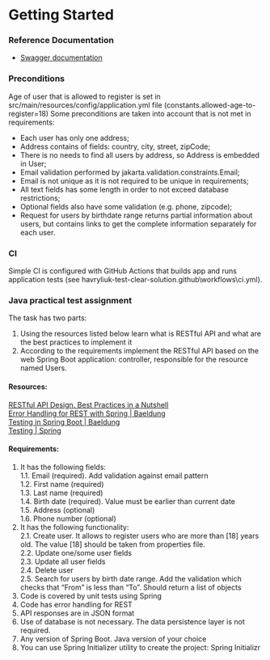 # Getting Started

### Reference Documentation
* [Swagger documentation](http://localhost:8080/swagger-ui/index.html)


### Preconditions
Age of user that is allowed to register is set in src/main/resources/config/application.yml file
(constants.allowed-age-to-register=18)
Some preconditions are taken into account that is not met in requirements:
- Each user has only one address;
- Address contains of fields: country, city, street, zipCode;
- There is no needs to find all users by address, so Address is embedded in User;
- Email validation performed by jakarta.validation.constraints.Email;
- Email is not unique as it is not required to be unique in requirements;
- All text fields has some length in order to not exceed database restrictions; 
- Optional fields also have some validation (e.g. phone, zipcode);
- Request for users by birthdate range returns partial information about users, 
but contains links to get the complete information separately for each user.


### CI
Simple CI is configured with GitHub Actions that builds app and runs application tests 
(see havryliuk-test-clear-solution\.github\workflows\ci.yml).


### Java practical test assignment  
The task has two parts:
1. Using the resources listed below learn what is RESTful API and what are the best practices to implement it
2. According to the requirements implement the RESTful API based on the web Spring Boot application: controller, responsible for the resource named Users.

#### Resources:
[RESTful API Design. Best Practices in a Nutshell](https://phauer.com/2015/restful-api-design-best-practices/)  
[Error Handling for REST with Spring | Baeldung](https://www.baeldung.com/exception-handling-for-rest-with-spring)  
[Testing in Spring Boot | Baeldung](https://www.baeldung.com/spring-boot-testing#unit-testing-with-webmvctest)  
[Testing | Spring](https://docs.spring.io/spring-framework/docs/current/reference/html/testing.html#spring-mvc-test-server)

#### Requirements:
1. It has the following fields:  
   1.1. Email (required). Add validation against email pattern  
   1.2. First name (required)  
   1.3. Last name (required)  
   1.4. Birth date (required). Value must be earlier than current date  
   1.5. Address (optional)  
   1.6. Phone number (optional)
2. It has the following functionality:  
   2.1. Create user. It allows to register users who are more than [18] years old. The value [18] should be taken from properties file.  
   2.2. Update one/some user fields  
   2.3. Update all user fields  
   2.4. Delete user  
   2.5. Search for users by birth date range. Add the validation which checks that “From” is less than “To”.  Should return a list of objects
3. Code is covered by unit tests using Spring
4. Code has error handling for REST
5. API responses are in JSON format
6. Use of database is not necessary. The data persistence layer is not required.
7. Any version of Spring Boot. Java version of your choice
8. You can use Spring Initializer utility to create the project: Spring Initializr

